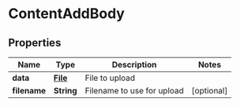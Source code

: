 # ContentAddBody

## Properties
Name | Type | Description | Notes
------------ | ------------- | ------------- | -------------
**data** | [**File**](File.md) | File to upload | 
**filename** | **String** | Filename to use for upload |  [optional]
